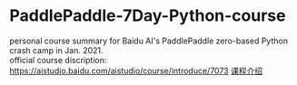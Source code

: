 # PaddlePaddle-7Day-Python-course
personal course summary for Baidu AI's PaddlePaddle zero-based Python crash camp  in Jan. 2021.  
official course discription: https://aistudio.baidu.com/aistudio/course/introduce/7073
[课程介绍](https://ai-studio-static-online.cdn.bcebos.com/ab909c9ae59743a6b6974847804e35905acd8c0e5e8645d7847abadd53f7acdc)

